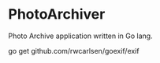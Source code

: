 # PhotoArchiver
Photo Archive application written in Go lang.

go get github.com/rwcarlsen/goexif/exif
